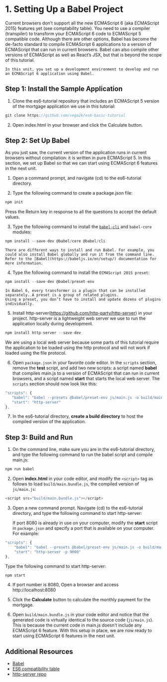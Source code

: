#  1. Setting Up a Babel Project
Current browsers don’t support all the new ECMAScript 6 (aka ECMAScript 2015) features yet (see comptability table). 
You need to use a compiler (transpiler) to transform your ECMAScript 6 code to ECMAScript 5 compatible code. 
Although there are other options, Babel has become the de-facto standard to compile ECMAScript 6 applications to a version of ECMAScript that can run in current browsers. 
Babel can also compile other versions of ECMAScript as well as React’s JSX, but that is beyond the scope of this tutorial.

    In this unit, you set up a development environment to develop and run an ECMAScript 6 application using Babel.
## Step 1: Install the Sample Application
1. Clone the es6-tutorial repository that includes an ECMAScript 5 version of the mortgage application we use in this tutorial:
```js
git clone https://github.com/vega2k/es6-basic-tutorial
```
2.  Open index.html in your browser and click the Calculate button.


## Step 2: Set Up Babel
As you just saw, the current version of the application runs in current browsers without compilation: 
it is written in pure ECMAScript 5. In this section, we set up Babel so that we can start using ECMAScript 6 features in the next unit.

1. Open a command prompt, and navigate (cd) to the es6-tutorial directory.

2. Type the following command to create a package.json file:
```js
npm init
```
 Press the Return key in response to all the questions to accept the default values.   

3. Type the following command to install the [`babel-cli`](https://blog.outsider.ne.kr/1176) and `babel-core` modules:
```js
npm install --save-dev @babel/core @babel/cli
```
    There are different ways to install and run Babel. For example, you could also install Babel globally and run it from the command line. 
    Refer to the [Babel](https://babeljs.io/en/setup/) documentation for more information.
4. Type the following command to install the `ECMAScript 2015 preset`:
```js
npm install --save-dev @babel/preset-env
```     
    In Babel 6, every transformer is a plugin that can be installed separately. A preset is a group of related plugins. 
    Using a preset, you don’t have to install and update dozens of plugins individually.

5. Install http-server(https://github.com/http-party/http-server) in your project. 
   http-server is a lightweight web server we use to run the application locally during development.  
 ```js
 npm install http-server --save-dev
 ```  
   We are using a local web server because some parts of this tutorial require the application to be loaded
   using the http protocol and will not work if loaded using the file protocol.

6. Open `package.json` in your favorite code editor. 
   In the `scripts` section, remove the **test** script, and add two new scripts: 
   a script named **babel** that compiles main.js to a version of ECMAScript that can run in current browsers, 
   and a script named **start** that starts the local web server. The `scripts` section should now look like this:
 ```js
 "scripts": {
    "babel": "babel --presets @babel/preset-env js/main.js -o build/main.bundle.js",
    "start": "http-server"
},
 ```

7. In the es6-tutorial directory, **create a build directory** to host the compiled version of the application.

## Step 3: Build and Run
1. On the command line, make sure you are in the es6-tutorial directory, and type the following command to run the babel script and compile main.js:
 ```js
 npm run babel
  ```
2. Open **index.html** in your code editor, and modify the `<script>` tag as follows to load
 `build/main.bundle.js`, the compiled version of `js/main.js`:
 ```js
 <script src="build/main.bundle.js"></script>
 ```
3. Open a new command prompt. Navigate (cd) to the es6-tutorial directory, and type the following command to start http-server:

   If port 8080 is already in use on your computer, modify the **start** script in `package.json` and specify a port that is available on your computer. For example:
```js
"scripts": {
    "babel": "babel --presets @babel/preset-env js/main.js -o build/main.bundle.js",
    "start": "http-server -p 9000"
},
```
   Type the following command to start http-server:
 ```js
 npm start
 ```
4. If port number is 8080, Open a browser and access http://localhost:8080   

5. Click the **Calculate** button to calculate the monthly payment for the mortgage.   

6. Open `build/main.bundle.js` in your code editor and notice that the generated code is virtually identical to the source code (`js/main.js`). 
   This is because the current code in main.js doesn’t include any ECMAScript 6 feature. 
   With this setup in place, we are now ready to start using ECMAScript 6 features in the next unit.

## Additional Resources
- [Babel](https://babeljs.io/)  
- [ES6 compatibility table](https://kangax.github.io/compat-table/es6/)   
- [http-server repo](https://github.com/http-party/http-server)